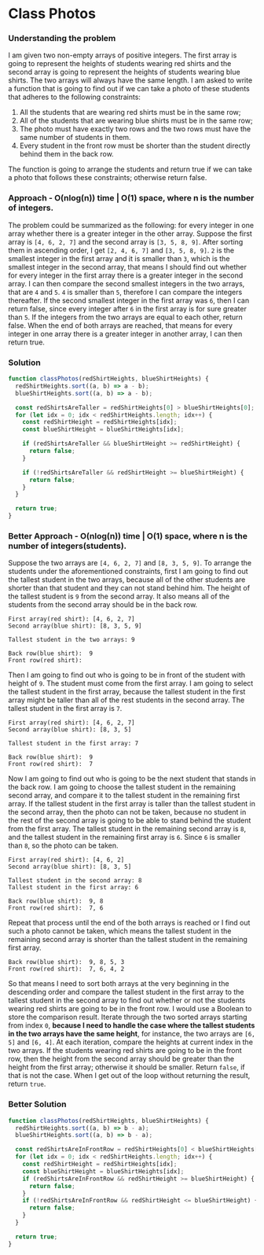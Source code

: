 # Class Photos

### Understanding the problem

I am given two non-empty arrays of positive integers. The first array is going to represent the heights of students wearing red shirts and the second array is going to represent the heights of students wearing blue shirts. The two arrays will always have the same length. I am asked to write a function that is going to find out if we can take a photo of these students that adheres to the following constraints:

1. All the students that are wearing red shirts must be in the same row;
2. All of the students that are wearing blue shirts must be in the same row;
3. The photo must have exactly two rows and the two rows must have the same number of students in them.
4. Every student in the front row must be shorter than the student directly behind them in the back row.

The function is going to arrange the students and return true if we can take a photo that follows these constraints; otherwise return false.

### Approach - O(nlog(n)) time | O(1) space, where n is the number of integers.

The problem could be summarized as the following: for every integer in one array whether there is a greater integer in the other array. Suppose the first array is `[4, 6, 2, 7]` and the second array is `[3, 5, 8, 9]`. After sorting them in ascending order, I get `[2, 4, 6, 7]` and `[3, 5, 8, 9]`. `2` is the smallest integer in the first array and it is smaller than `3`, which is the smallest integer in the second array, that means I should find out whether for every integer in the first array there is a greater integer in the second array. I can then compare the second smallest integers in the two arrays, that are `4` and `5`. `4` is smaller than `5`, therefore I can compare the integers thereafter. If the second smallest integer in the first array was `6`, then I can return false, since every integer after `6` in the first array is for sure greater than `5`. If the integers from the two arrays are equal to each other, return false. When the end of both arrays are reached, that means for every integer in one array there is a greater integer in another array, I can then return true.

### Solution

```js
function classPhotos(redShirtHeights, blueShirtHeights) {
  redShirtHeights.sort((a, b) => a - b);
  blueShirtHeights.sort((a, b) => a - b);

  const redShirtsAreTaller = redShirtHeights[0] > blueShirtHeights[0];
  for (let idx = 0; idx < redShirtHeights.length; idx++) {
    const redShirtHeight = redShirtHeights[idx];
    const blueShirtHeight = blueShirtHeights[idx];

    if (redShirtsAreTaller && blueShirtHeight >= redShirtHeight) {
      return false;
    }

    if (!redShirtsAreTaller && redShirtHeight >= blueShirtHeight) {
      return false;
    }
  }

  return true;
}
```

### Better Approach - O(nlog(n)) time | O(1) space, where n is the number of integers(students).

Suppose the two arrays are `[4, 6, 2, 7]` and `[8, 3, 5, 9]`. To arrange the students under the aforementioned constraints, first I am going to find out the tallest student in the two arrays, because all of the other students are shorter than that student and they can not stand behind him. The height of the tallest student is `9` from the second array. It also means all of the students from the second array should be in the back row.

```
First array(red shirt): [4, 6, 2, 7]
Second array(blue shirt): [8, 3, 5, 9]

Tallest student in the two arrays: 9

Back row(blue shirt):  9
Front row(red shirt):
```

Then I am going to find out who is going to be in front of the student with height of `9`. The student must come from the first array. I am going to select the tallest student in the first array, because the tallest student in the first array might be taller than all of the rest students in the second array. The tallest student in the first array is `7`.

```
First array(red shirt): [4, 6, 2, 7]
Second array(blue shirt): [8, 3, 5]

Tallest student in the first array: 7

Back row(blue shirt):  9
Front row(red shirt):  7
```

Now I am going to find out who is going to be the next student that stands in the back row. I am going to choose the tallest student in the remaining second array, and compare it to the tallest student in the remaining first array. If the tallest student in the first array is taller than the tallest student in the second array, then the photo can not be taken, because no student in the rest of the second array is going to be able to stand behind the student from the first array. The tallest student in the remaining second array is `8`, and the tallest student in the remaining first array is `6`. Since `6` is smaller than `8`, so the photo can be taken.

```
First array(red shirt): [4, 6, 2]
Second array(blue shirt): [8, 3, 5]

Tallest student in the second array: 8
Tallest student in the first array: 6

Back row(blue shirt):  9, 8
Front row(red shirt):  7, 6
```

Repeat that process until the end of the both arrays is reached or I find out such a photo cannot be taken, which means the tallest student in the remaining second array is shorter than the tallest student in the remaining first array.

```
Back row(blue shirt):  9, 8, 5, 3
Front row(red shirt):  7, 6, 4, 2
```

So that means I need to sort both arrays at the very beginning in the descending order and compare the tallest student in the first array to the tallest student in the second array to find out whether or not the students wearing red shirts are going to be in the front row. I would use a Boolean to store the comparison result. Iterate through the two sorted arrays starting from index `0`, **because I need to handle the case where the tallest students in the two arrays have the same height**, for instance, the two arrays are `[6, 5]` and `[6, 4]`. At each iteration, compare the heights at current index in the two arrays. If the students wearing red shirts are going to be in the front row, then the height from the second array should be greater than the height from the first array; otherwise it should be smaller. Return `false`, if that is not the case. When I get out of the loop without returning the result, return `true`.

### Better Solution

```js
function classPhotos(redShirtHeights, blueShirtHeights) {
  redShirtHeights.sort((a, b) => b - a);
  blueShirtHeights.sort((a, b) => b - a);

  const redShirtsAreInFrontRow = redShirtHeights[0] < blueShirtHeights[0];
  for (let idx = 0; idx < redShirtHeights.length; idx++) {
    const redShirtHeight = redShirtHeights[idx];
    const blueShirtHeight = blueShirtHeights[idx];
    if (redShirtsAreInFrontRow && redShirtHeight >= blueShirtHeight) {
      return false;
    }
    if (!redShirtsAreInFrontRow && redShirtHeight <= blueShirtHeight) {
      return false;
    }
  }

  return true;
}
```
